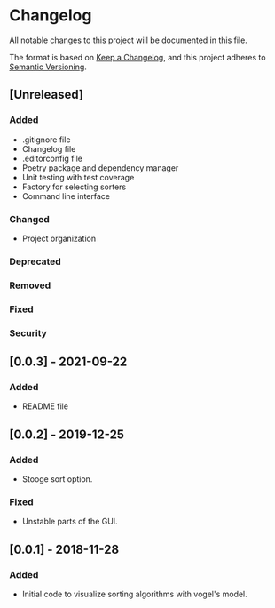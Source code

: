 # Changelog
All notable changes to this project will be documented in this file.

The format is based on [Keep a Changelog](https://keepachangelog.com/en/1.0.0/),
and this project adheres to [Semantic Versioning](https://semver.org/spec/v2.0.0.html).

## [Unreleased]
### Added
- .gitignore file
- Changelog file
- .editorconfig file
- Poetry package and dependency manager
- Unit testing with test coverage
- Factory for selecting sorters
- Command line interface
### Changed
- Project organization
### Deprecated
### Removed
### Fixed
### Security

## [0.0.3] - 2021-09-22
### Added
- README file

## [0.0.2] - 2019-12-25
### Added
- Stooge sort option.
### Fixed
- Unstable parts of the GUI.

## [0.0.1] - 2018-11-28
### Added
- Initial code to visualize sorting algorithms with vogel's model.
